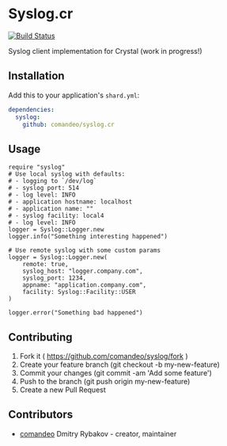 # Syslog.cr
[![Build Status](https://travis-ci.org/comandeo/syslog.cr.svg?branch=master)](https://travis-ci.org/comandeo/syslog.cr)

Syslog client implementation for Crystal (work in progress!)

## Installation


Add this to your application's `shard.yml`:

```yaml
dependencies:
  syslog:
    github: comandeo/syslog.cr
```

## Usage


```crystal
require "syslog"
# Use local syslog with defaults:
# - logging to `/dev/log`
# - syslog port: 514
# - log level: INFO
# - application hostname: localhost
# - application name: ""
# - syslog facility: local4
# - log level: INFO
logger = Syslog::Logger.new
logger.info("Something interesting happened")

# Use remote syslog with some custom params
logger = Syslog::Logger.new(
    remote: true,
    syslog_host: "logger.company.com",
    syslog_port: 1234,
    appname: "application.company.com",
    facility: Syslog::Facility::USER
)

logger.error("Something bad happened")

```
## Contributing

1. Fork it ( https://github.com/comandeo/syslog/fork )
2. Create your feature branch (git checkout -b my-new-feature)
3. Commit your changes (git commit -am 'Add some feature')
4. Push to the branch (git push origin my-new-feature)
5. Create a new Pull Request

## Contributors

- [comandeo](https://github.com/comandeo) Dmitry Rybakov - creator, maintainer

